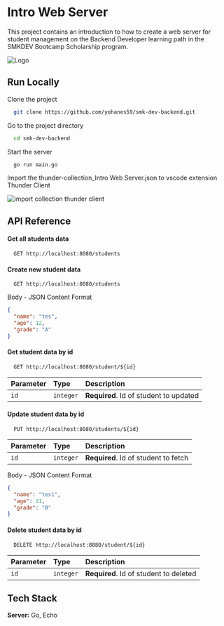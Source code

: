 # Intro Web Server

This project contains an introduction to how to create a web server for student management on 
the Backend Developer learning path in the SMKDEV Bootcamp Scholarship program.

![Logo](https://www.smk.dev/wp-content/uploads/SMKDEV-Logo-Long-150x38.png)

## Run Locally

Clone the project

```bash
  git clone https://github.com/yohanes59/smk-dev-backend.git
```

Go to the project directory

```bash
  cd smk-dev-backend
```

Start the server

```bash
  go run main.go
```

Import the thunder-collection_Intro Web Server.json to vscode extension Thunder Client

![import collection thunder client](https://github.com/yohanes59/smk-dev-backend/assets/80000614/f5c981fb-3bcc-4baa-9eeb-accb8ff994b4)


## API Reference

#### Get all students data

```http
  GET http://localhost:8080/students
```

#### Create new student data

```http
  GET http://localhost:8080/students
```

Body - JSON Content Format
```json
{
  "name": "tes",
  "age": 12,
  "grade": "A"
}
```

#### Get student data by id

```http
  GET http://localhost:8080/student/${id}
```

| Parameter | Type      | Description                            |
| :-------- | :-------- | :------------------------------------- |
| `id`      | `integer` | **Required**. Id of student to updated |

#### Update student data by id

```http
  PUT http://localhost:8080/students/${id}
```

| Parameter | Type      | Description                          |
| :-------- | :-------- | :----------------------------------- |
| `id`      | `integer` | **Required**. Id of student to fetch |


Body - JSON Content Format
```json
{
  "name": "tes1",
  "age": 21,
  "grade": "B"
}
```

#### Delete student data by id

```http
  DELETE http://localhost:8080/student/${id}
```

| Parameter | Type      | Description                            |
| :-------- | :-------- | :------------------------------------- |
| `id`      | `integer` | **Required**. Id of student to deleted |

## Tech Stack

**Server:** Go, Echo
